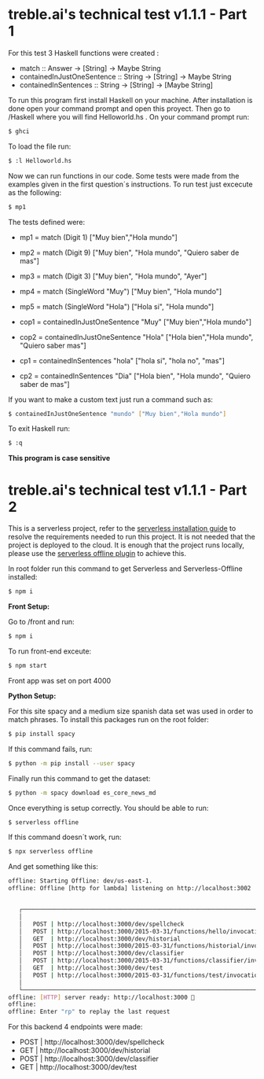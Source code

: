 # treble.ai's technical test v1.1.1 - Part 1
For this test 3 Haskell functions were created :
- match :: Answer -> [String] -> Maybe String
- containedInJustOneSentence :: String -> [String] -> Maybe String
- containedInSentences :: String -> [String] -> [Maybe String]

To run this program first install Haskell on your machine. After installation is done open your command prompt and open this proyect. Then go to /Haskell where you will find
Helloworld.hs . On your command prompt run:
```bash
$ ghci
```

To load the file run:

```bash
$ :l Helloworld.hs
```
Now we can run functions in our code. Some tests were made from the examples given in the first question´s instructions. To run test just excecute as the following:
```bash
$ mp1
```
The tests defined were:
- mp1 = match (Digit 1) ["Muy bien","Hola mundo"]
- mp2 = match (Digit 9) ["Muy bien", "Hola mundo", "Quiero saber de mas"]
- mp3 = match (Digit 3) ["Muy bien", "Hola mundo", "Ayer"]
- mp4 = match (SingleWord "Muy") ["Muy bien", "Hola mundo"]
- mp5 = match (SingleWord "Hola") ["Hola si", "Hola mundo"]

- cop1 = containedInJustOneSentence "Muy" ["Muy bien","Hola mundo"]
- cop2 = containedInJustOneSentence "Hola" ["Hola bien","Hola mundo", "Quiero saber mas"]

- cp1 = containedInSentences "hola" ["hola si", "hola no", "mas"]
- cp2 = containedInSentences "Dia" ["Hola bien", "Hola mundo", "Quiero saber de mas"]

If you want to make a custom text just run a command such as:
```bash
$ containedInJustOneSentence "mundo" ["Muy bien","Hola mundo"]
```
To exit Haskell run:
```bash
$ :q
```

**This program is case sensitive**

# treble.ai's technical test v1.1.1 - Part 2

This is a serverless project, refer to the [serverless installation guide](https://www.serverless.com/framework/docs/providers/aws/guide/installation/) to resolve the requirements needed to run this project. It is not needed that the project is deployed to the cloud. It is enough that the project runs locally, please use the [serverless offline plugin](https://www.npmjs.com/package/serverless-offline) to achieve this.

In root folder run this command to get Serverless and Serverless-Offline installed:
```bash
$ npm i
```
**Front Setup:**

Go to /front and run:
```bash
$ npm i
```
To run front-end exceute:
```bash
$ npm start
```

Front app was set on port 4000

**Python Setup:**

For this site spacy and a medium size spanish data set was used in order to match phrases. To install this packages run on the root folder:
```bash
$ pip install spacy
```
If this command fails, run:
```bash
$ python -m pip install --user spacy
```
Finally run this command to get the dataset:
```bash
$ python -m spacy download es_core_news_md
```
Once everything is setup correctly. You should be able to run:


```bash
$ serverless offline
```
If this command doesn´t work, run:
```bash
$ npx serverless offline
```
And get something like this:

```bash
offline: Starting Offline: dev/us-east-1.
offline: Offline [http for lambda] listening on http://localhost:3002


   ┌──────────────────────────────────────────────────────────────────────────────┐
   │                                                                              │
   │   POST | http://localhost:3000/dev/spellcheck                                │
   │   POST | http://localhost:3000/2015-03-31/functions/hello/invocations        │
   │   GET  | http://localhost:3000/dev/historial                                 │
   │   POST | http://localhost:3000/2015-03-31/functions/historial/invocations    │
   │   POST | http://localhost:3000/dev/classifier                                │
   │   POST | http://localhost:3000/2015-03-31/functions/classifier/invocations   │
   │   GET  | http://localhost:3000/dev/test                                      │
   │   POST | http://localhost:3000/2015-03-31/functions/test/invocations         │
   │                                                                              │
   └──────────────────────────────────────────────────────────────────────────────┘
offline: [HTTP] server ready: http://localhost:3000 🚀
offline:
offline: Enter "rp" to replay the last request

```

For this backend 4 endpoints were made:
- POST | http://localhost:3000/dev/spellcheck   
- GET  | http://localhost:3000/dev/historial
- POST | http://localhost:3000/dev/classifier
- GET  | http://localhost:3000/dev/test
